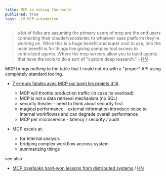 ```yaml
---
title: MCP is eating the world
published: true
tags: LLM MCP automation
---
```

> a lot of folks are assuming the primary users of mcp are the end users connecting their claude/vscode/etc to whatever saas platform they're working on. While this _is_ a huge benefit and super cool to use, imo the main benefit is for things like giving complex tool access to centralized agents. Where the mcp servers allow you to build agents that have the tools to do a sort of "custom deep research." - [HN](https://news.ycombinator.com/item?id=44338793)

 MCP brings _nothing_ to the table that I could not do with a "proper" API using completely standard tooling.
 
 - [7 erreurs fatales avec MCP qui tuent les projets d'IA ](https://www.youtube.com/watch?v=D92aDGVFcRE)
 	- MCP will throttle production traffic (in case its overload)
    - MCP is not a data retrieval mechanism (no SQL)
    - security theater - need to think about security first
    - magical performance - external information introduce noise to internal workflowss and can degrade overall performance
    - MCP per microservice - latency / security / audit

- MCP excels at:
	- for internal analysis
    - bridging complex workflow accross system
    - summarizing things
 
see also
- [	MCP overlooks hard-won lessons from distributed systems](https://julsimon.medium.com/why-mcps-disregard-for-40-years-of-rpc-best-practices-will-burn-enterprises-8ef85ce5bc9b) / [HN](https://news.ycombinator.com/item?id=44846871)
